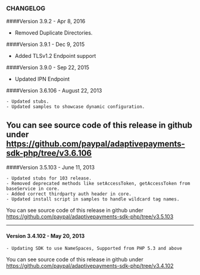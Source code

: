 ### CHANGELOG

####Version 3.9.2 - Apr 8, 2016

- Removed Duplicate Directories.

####Version 3.9.1 - Dec 9, 2015

- Added TLSv1.2 Endpoint support

####Version 3.9.0 - Sep 22, 2015

- Updated IPN Endpoint

####Version 3.6.106 - August 22, 2013

	- Updated stubs.
    - Updated samples to showcase dynamic configuration.

You can see source code of this release in github under https://github.com/paypal/adaptivepayments-sdk-php/tree/v3.6.106
--------------------------------------------------------------------------------------------------

####Version 3.5.103 - June 11, 2013

	- Updated stubs for 103 release.
	- Removed deprecated methods like setAccessToken, getAccessToken from baseService in core.
    - Added correct thirdparty auth header in core.
	- Updated install script in samples to handle wildcard tag names.

You can see source code of this release in github under https://github.com/paypal/adaptivepayments-sdk-php/tree/v3.5.103

--------------------------------------------------------------------------------------------------

#### Version 3.4.102 - May 20, 2013

    - Updating SDK to use NameSpaces, Supported from PHP 5.3 and above

You can see source code of this release in github under https://github.com/paypal/adaptivepayments-sdk-php/tree/v3.4.102
